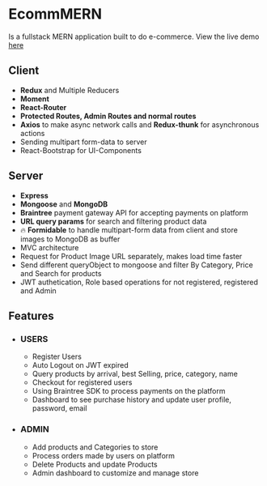 # EcommMERN

Is a fullstack MERN application built to do e-commerce. View the live demo [here](https://limitless-falls-34804.herokuapp.com/)

## Client

- **Redux** and Multiple Reducers
- **Moment**
- **React-Router**
- **Protected Routes, Admin Routes and normal routes**
- **Axios** to make async network calls and **Redux-thunk** for asynchronous actions
- Sending multipart form-data to server
- React-Bootstrap for UI-Components

## Server

- **Express**
- **Mongoose** and **MongoDB**
- **Braintree** payment gateway API for accepting payments on platform
- **URL query params** for search and filtering product data
- 🔥 **Formidable** to handle multipart-form data from client and store images to MongoDB as buffer
- MVC architecture
- Request for Product Image URL separately, makes load time faster
- Send different queryObject to mongoose and filter By Category, Price and Search for products
- JWT authetication, Role based operations for not registered, registered and Admin

## Features

- ### USERS
  - Register Users
  - Auto Logout on JWT expired
  - Query products by arrival, best Selling, price, category, name
  - Checkout for registered users
  - Using Braintree SDK to process payments on the platform
  - Dashboard to see purchase history and update user profile, password, email
- ### ADMIN
  - Add products and Categories to store
  - Process orders made by users on platform
  - Delete Products and update Products
  - Admin dashboard to customize and manage store
